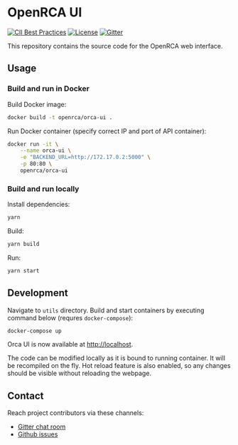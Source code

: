 # OpenRCA UI

[![CII Best Practices](https://bestpractices.coreinfrastructure.org/projects/3912/badge)](https://bestpractices.coreinfrastructure.org/projects/3912)
[![License](https://img.shields.io/github/license/openrca/orca)](https://github.com/openrca/orca-ui)
[![Gitter](https://img.shields.io/gitter/room/openrca/community)](https://gitter.im/openrca/community)

This repository contains the source code for the OpenRCA web interface.

## Usage

### Build and run in Docker

Build Docker image:

```sh
docker build -t openrca/orca-ui .
```

Run Docker container (specify correct IP and port of API container):

```sh
docker run -it \
    --name orca-ui \
    -e "BACKEND_URL=http://172.17.0.2:5000" \
    -p 80:80 \
    openrca/orca-ui
```

### Build and run locally

Install dependencies:
```sh
yarn
```

Build:
```sh
yarn build
```

Run:
```sh
yarn start
```

## Development

Navigate to `utils` directory.
Build and start containers by executing command below (requres `docker-compose`):

```sh
docker-compose up
```

Orca UI is now available at [http://localhost](http://localhost).

The code can be modified locally as it is bound to running container.
It will be recompiled on the fly.
Hot reload feature is also enabled, so any changes should be
visible without reloading the webpage.

## Contact

Reach project contributors via these channels:

-   [Gitter chat room](https://gitter.im/openrca/community)
-   [Github issues](https://github.com/openrca/orca-ui/issues)

